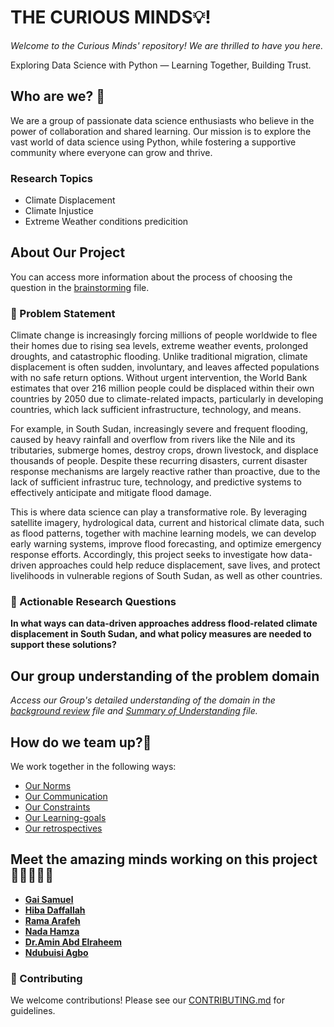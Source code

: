 # __THE CURIOUS MINDS💡!__

*Welcome to the Curious Minds' repository! We are thrilled to have you here.*

Exploring Data Science with Python — Learning Together, Building Trust.

## Who are we? 🌟

We are a group of passionate data science enthusiasts who believe in the power
 of collaboration and shared learning. Our mission is to explore the vast world
  of data science using Python, while fostering a supportive community where
   everyone can grow and thrive.

### Research Topics

- Climate Displacement
- Climate Injustice
- Extreme Weather conditions predicition

## About Our Project

You can access more information about the process of choosing the question in the
[brainstorming](0_domain_study/brainstorming.md) file.

### 🚀 Problem Statement

Climate change is increasingly forcing millions of people worldwide to flee their
homes due to rising sea levels, extreme weather events, prolonged droughts, and
catastrophic flooding. Unlike traditional migration, climate displacement is
often sudden, involuntary, and leaves affected populations with no safe return
options. Without urgent intervention, the World Bank estimates that over 216
million people could be displaced within their own countries by 2050 due to
climate-related impacts, particularly in
developing countries, which lack sufficient infrastructure, technology, and means.

For example, in South Sudan, increasingly severe and frequent flooding, caused
by heavy rainfall and overflow from rivers like the Nile and its tributaries,
submerge homes, destroy crops, drown livestock, and displace thousands of people.
Despite these recurring disasters, current disaster response mechanisms are
largely reactive rather than proactive, due to the lack of sufficient infrastruc
ture, technology, and predictive systems to effectively anticipate and mitigate
flood damage.

This is where data science can play a transformative role. By leveraging
satellite imagery, hydrological data, current and historical climate data, such
as flood patterns, together with machine learning models, we can develop early
warning systems, improve flood forecasting, and optimize emergency response
efforts. Accordingly, this project seeks to investigate how data-driven
approaches could help reduce displacement, save lives, and protect livelihoods
in vulnerable regions of South Sudan, as well as other countries.

### 🔬 Actionable Research Questions

__In what ways can data-driven approaches address flood-related climate
 displacement
in South Sudan, and what policy measures are needed to support these solutions?__

## Our group understanding of the problem domain

*Access our Group's detailed
understanding
of the domain in the [background review](0_domain_study/background_review.md) file and
[Summary of Understanding](0_domain_study/summary_of_our_understanding.md)
file.*

## How do we team up?🤝

We work together in the following ways:

- [Our Norms](https://github.com/MIT-Emerging-Talent/ET6-CDSP-group-01-repo/blob/main/collaboration/README.md)
- [Our Communication](https://github.com/MIT-Emerging-Talent/ET6-CDSP-group-01-repo/blob/main/collaboration/communication.md)
- [Our Constraints](https://github.com/MIT-Emerging-Talent/ET6-CDSP-group-01-repo/blob/main/collaboration/constraints.md)
- [Our Learning-goals](https://github.com/MIT-Emerging-Talent/ET6-CDSP-group-01-repo/blob/main/collaboration/learning_goals.md)
- [Our retrospectives](https://github.com/MIT-Emerging-Talent/ET6-CDSP-group-01-repo/blob/main/collaboration/retrospective.md)

## Meet the amazing minds working on this project👩🏻‍🤝‍👨🏿

- [__Gai Samuel__](https://github.com/GaiSamuel)
- [__Hiba Daffallah__](https://github.com/Hiba-Daffallah)
- [__Rama Arafeh__](https://github.com/RamaBio20)
- [__Nada Hamza__](https://github.com/Nadaali1232)
- [__Dr.Amin Abd Elraheem__](https://github.com/Dr-Amin-K)
- [__Ndubuisi Agbo__](https://github.com/ndubuisia)

### 🤝 Contributing

We welcome contributions! Please see our [CONTRIBUTING.md](CONTRIBUTING.md) for
guidelines.
